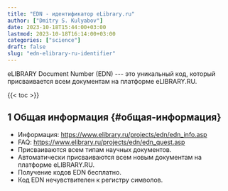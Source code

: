 ```yaml
---
title: "EDN - идентификатор eLibrary.ru"
author: ["Dmitry S. Kulyabov"]
date: 2023-10-18T15:44:00+03:00
lastmod: 2023-10-18T16:14:00+03:00
categories: ["science"]
draft: false
slug: "edn-elibrary-ru-identifier"
---
```


eLIBRARY Document Number (EDN) --- это уникальный код, который присваивается всем документам на платформе eLIBRARY.RU.

<!--more-->

{{< toc >}}


## <span class="section-num">1</span> Общая информация {#общая-информация}

-   Информация: <https://www.elibrary.ru/projects/edn/edn_info.asp>
-   FAQ: <https://www.elibrary.ru/projects/edn/edn_quest.asp>
-   Присваиваются всем типам научных документов.
-   Автоматически присваиваются всем новым документам на платформе eLIBRARY.RU.
-   Получение кодов EDN бесплатно.
-   Код EDN нечувствителен к регистру символов.

